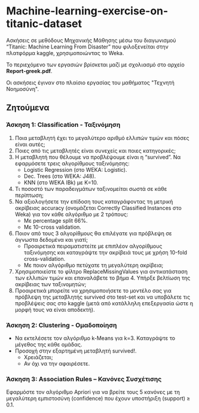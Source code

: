 # Machine-learning-exercise-on-titanic-dataset
Ασκήσεις σε μεθόδους Μηχανικής Μάθησης μέσω του διαγωνισμού “Titanic: Machine Learning From Disaster” που φιλοξενείται στην πλατφόρμα kaggle, χρησιμοποιώντας το Weka. <br>

Το περιεχόμενο των εργασιών βρίσκεται μαζί με σχολιασμό στο αρχείο **Report-greek.pdf**.  <br>

Οι ασκήσεις έγιναν στο πλαίσιο εργασίας του μαθήματος "Τεχνητή Νοημοσύνη". 

## Ζητούμενα
### Άσκηση 1: Classification - Ταξινόμηση
1. Ποια μεταβλητή έχει το μεγαλύτερο αριθμό ελλιπών τιμών και πόσες είναι αυτές;
2. Ποιες από τις μεταβλητές είναι συνεχείς και ποιες κατηγορικές;
3. Η μεταβλητή που θέλουμε να προβλέψουμε είναι η “survived”. Να εφαρμόσετε τρεις αλγορίθμους
   ταξινόμησης:
   * Logistic Regression (στο WEKA: Logistic).
   * Dec. Trees (στο WEKA: J48).
   * KNN (στο WEKA ΙΒk) με Κ=10.
4. Τι ποσοστό των παραδειγμάτων ταξινομείται σωστά σε κάθε περίπτωση;
5. Να αξιολογήσετε την επίδοση τους καταγράφοντας τη μετρική ακρίβειας accuracy (ονομάζεται
   Correctly Classified Instances στο Weka) για τον κάθε αλγόριθμο με 2 τρόπους:
    * Με percentage split 66%.
    * Με 10-cross validation.
6. Ποιον από τους 3 αλγορίθμους θα επιλέγατε για πρόβλεψη σε άγνωστα δεδομένα και γιατί;
    * Προαιρετικά πειραματιστείτε με επιπλέον αλγορίθμους ταξινόμησης και καταγράψτε την
      ακρίβειά τους με χρήση 10-fold cross-validation. 
    * Με ποιον αλγόριθμο πετύχατε τη
      μεγαλύτερη ακρίβεια;
7. Χρησιμοποιείστε το φίλτρο ReplaceMissingValues για αντικατάσταση των ελλιπών τιμών και
   επαναλάβετε το βήμα 4. Υπήρξε βελτίωση της ακρίβειας των ταξινομητών;
8. Προαιρετικά μπορείτε να χρησιμοποιήσετε το μοντέλο σας για πρόβλεψη της μεταβλητής survived
   στο test-set και να υποβάλετε τις προβλέψεις σας στο kaggle (μετά από κατάλληλη επεξεργασία
   ώστε η μορφή τους να είναι αποδεκτή).
### Άσκηση 2: Clustering - Ομαδοποίηση
* Να εκτελέσετε τον αλγόριθμο k-Means για k=3. Καταγράψτε το μέγεθος της κάθε ομάδας.
* Προσοχή στην εξαρτημένη μεταβλητή survived!. 
  * Χρειάζεται; 
  * Αν όχι να την αφαιρέσετε. 
### Άσκηση 3: Association Rules – Κανόνες Συσχέτισης
Εφαρμόστε τον αλγόριθμο Apriori για να βρείτε τους 5 κανόνες με τη μεγαλύτερη εμπιστοσύνη
(confidence) που έχουν υποστήριξη (support) ≥ 0.1.